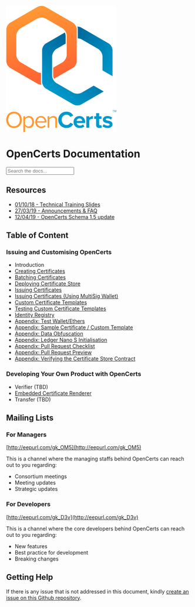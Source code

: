 <link rel="stylesheet" href="https://cdn.jsdelivr.net/npm/docsearch.js@2/dist/cdn/docsearch.min.css" />
<link rel="stylesheet" href="./search.css">

![OpenCerts Logo](./assets/logo.png)

# OpenCerts Documentation

<div class="searchbox algolia-autocomplete ds-dropdown-menu">
  <input type="text" placeholder="Search the docs..." aria-label="Search">
</div>

## Resources

- [01/10/18 - Technical Training Slides](https://docs.google.com/presentation/d/11QTk76_R_FRc5xrgLrkG-NjsIItYDNcLWG6RgiICm48/edit?usp=sharing)
- [27/03/19 - Announcements & FAQ](https://docs.google.com/presentation/d/11VDgcPOrhDsXWs_1fVghj138ZxonEDpC-UE39Mx4E30)
- [12/04/19 - OpenCerts Schema 1.5 update](./announcements/schema1.5.pdf)

## Table of Content

### Issuing and Customising OpenCerts

- Introduction
- [Creating Certificates](./creating_certificates.md)
- [Batching Certificates](./batching_certificates.md)
- [Deploying Certificate Store](./deploying_store.md)
- [Issuing Certificates](./issuing_certificates.md)
- [Issuing Certificates (Using MultiSig Wallet)](./issuing_multisig_certificate.md)
- [Custom Certificate Templates](./custom_template.md)
- [Testing Custom Certificate Templates](./integration_test.md)
- [Identity Registry](./identity_registry.md)
- [Appendix: Test Wallet/Ethers](./appendix_test_accounts.md)
- [Appendix: Sample Certificate / Custom Template](./appendix_samples.md)
- [Appendix: Data Obfuscation](./appendix_data_obfuscation.md)
- [Appendix: Ledger Nano S Initialisation](./appendix_ledgerinit.md)
- [Appendix: Pull Request Checklist](./appendix_pull_request_checklist.md)
- [Appendix: Pull Request Preview](./appendix_pull_request_preview.md)
- [Appendix: Verifying the Certificate Store Contract](./verifying_contract.md)

### Developing Your Own Product with OpenCerts

- Verifier (TBD)
- [Embedded Certificate Renderer](./embedded_viewer.md)
- Transfer (TBD)

## Mailing Lists

### For Managers

[http://eepurl.com/gk_OM5](http://eepurl.com/gk_OM5)

This is a channel where the managing staffs behind OpenCerts can reach out to you regarding:

- Consortium meetings
- Meeting updates
- Strategic updates

### For Developers

[http://eepurl.com/gk_D3v](http://eepurl.com/gk_D3v)

This is a channel where the core developers behind OpenCerts can reach out to you regarding:

- New features
- Best practice for development
- Breaking changes

## Getting Help

If there is any issue that is not addressed in this document, kindly [create an issue on this Github repository](https://github.com/GovTechSG/opencerts-documentation/issues).

<script type="text/javascript" src="https://cdn.jsdelivr.net/npm/docsearch.js@2/dist/cdn/docsearch.min.js"></script>
<script type="text/javascript"> docsearch({
apiKey: '7231563d1db842994698da0a519e93c8',
// appId: 'S3C08S8B4J',
indexName: 'opencerts',
inputSelector: 'input',
debug: false, // Set debug to true if you want to inspect the dropdown
}); 
</script>
